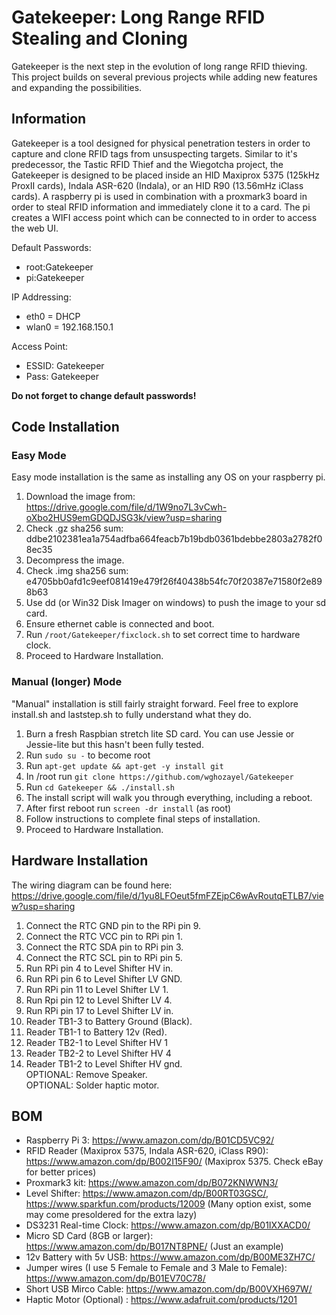# Gatekeeper: Long Range RFID Stealing and Cloning  
Gatekeeper is the next step in the evolution of long range RFID thieving. This project builds on several previous projects while adding new features and expanding the possibilities. 
    
## Information  
Gatekeeper is a tool designed for physical penetration testers in order to capture and clone RFID tags from unsuspecting targets. Similar to it's predecessor, the Tastic RFID Thief and the Wiegotcha project, the Gatekeeper is designed to be placed inside an HID Maxiprox 5375 (125kHz ProxII cards), Indala ASR-620 (Indala), or an HID R90 (13.56mHz iClass cards). A raspberry pi is used in combination with a proxmark3 board in order to steal RFID information and immediately clone it to a card. The pi creates a WIFI access point which can be connected to in order to access the web UI.
  
Default Passwords:  
* root:Gatekeeper  
* pi:Gatekeeper  
  
IP Addressing:  
* eth0 = DHCP  
* wlan0 = 192.168.150.1  
  
Access Point:  
* ESSID: Gatekeeper  
* Pass: Gatekeeper  
  
**Do not forget to change default passwords!**

## Code Installation
### Easy Mode  
Easy mode installation is the same as installing any OS on your raspberry pi.  
1. Download the image from: https://drive.google.com/file/d/1W9no7L3vCwh-oXbo2HUS9emGDQDJSG3k/view?usp=sharing
2. Check .gz sha256 sum: ddbe2102381ea1a754adfba664feacb7b19bdb0361bdebbe2803a2782f08ec35
3. Decompress the image.
4. Check .img sha256 sum: e4705bb0afd1c9eef081419e479f26f40438b54fc70f20387e71580f2e898b63
5. Use dd (or Win32 Disk Imager on windows) to push the image to your sd card.
6. Ensure ethernet cable is connected and boot.
7. Run `/root/Gatekeeper/fixclock.sh` to set correct time to hardware clock.  
8. Proceed to Hardware Installation.  
  
### Manual (longer) Mode
"Manual" installation is still fairly straight forward. Feel free to explore install.sh and laststep.sh to fully understand what they do.  
1. Burn a fresh Raspbian stretch lite SD card. You can use Jessie or Jessie-lite but this hasn't been fully tested.  
2. Run `sudo su -` to become root  
3. Run `apt-get update && apt-get -y install git`  
4. In /root run `git clone https://github.com/wghozayel/Gatekeeper`  
5. Run `cd Gatekeeper && ./install.sh`  
6. The install script will walk you through everything, including a reboot.  
7. After first reboot run `screen -dr install` (as root)  
8. Follow instructions to complete final steps of installation.  
9. Proceed to Hardware Installation.  
  
## Hardware Installation
The wiring diagram can be found here: https://drive.google.com/file/d/1yu8LFOeut5fmFZEjpC6wAvRoutqETLB7/view?usp=sharing
1. Connect the RTC GND pin to the RPi pin 9.
2. Connect the RTC VCC pin to RPi pin 1.
3. Connect the RTC SDA pin to RPi pin 3.
4. Connect the RTC SCL pin to RPi pin 5.
5. Run RPi pin 4 to Level Shifter HV in.  
6. Run RPi pin 6 to Level Shifter LV GND.  
7. Run RPi pin 11 to Level Shifter LV 1.  
8. Run Rpi pin 12 to Level Shifter LV 4.  
9. Run RPi pin 17 to Level Shifter LV in.  
10. Reader TB1-3 to Battery Ground (Black).  
11. Reader TB1-1 to Battery 12v (Red).  
12. Reader TB2-1 to Level Shifter HV 1  
13. Reader TB2-2 to Level Shifter HV 4  
14. Reader TB1-2 to Level Shifter HV gnd.  
OPTIONAL: Remove Speaker.  
OPTIONAL: Solder haptic motor.  

## BOM
* Raspberry Pi 3: https://www.amazon.com/dp/B01CD5VC92/  
* RFID Reader (Maxiprox 5375, Indala ASR-620, iClass R90): https://www.amazon.com/dp/B002I15F90/ (Maxiprox 5375. Check eBay for better prices)  
* Proxmark3 kit: https://www.amazon.com/dp/B072KNWWN3/
* Level Shifter: https://www.amazon.com/dp/B00RT03GSC/, https://www.sparkfun.com/products/12009 (Many option exist, some may come presoldered for the extra lazy)  
* DS3231 Real-time Clock: https://www.amazon.com/dp/B01IXXACD0/  
* Micro SD Card (8GB or larger): https://www.amazon.com/dp/B017NT8PNE/ (Just an example)  
* 12v Battery with 5v USB: https://www.amazon.com/dp/B00ME3ZH7C/  
* Jumper wires (I use 5 Female to Female and 3 Male to Female): https://www.amazon.com/dp/B01EV70C78/  
* Short USB Mirco Cable: https://www.amazon.com/dp/B00VXH697W/  
* Haptic Motor (Optional) : https://www.adafruit.com/products/1201  
